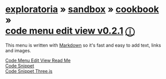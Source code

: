 [exploratoria]( http://exploratoria.github.io/ ) &raquo;  [sandbox]( http://exploratoria.github.io/sandbox/ ) &raquo;  [cookbook]( http://exploratoria.github.io/sandbox/cookbook/ ) &raquo;  
[code menu edit view v0.2.1]( code-menu-edit-view-v-0-2-1.html ) [&#x24D8;]( https://github.com/exploratoria/sandbox/tree/gh-pages/cookbook/code-menu-edit-view )
===
 
This menu is written with [Markdown]( https://en.wikipedia.org/wiki/Markdown ) so it's fast and easy to add text, links and images.

[Code Menu Edit View Read Me]( #../readme.md )  
[Code Snippet]( #../../../../cookbook/samples/code-snippet.html )  
[Code Snippet Three.js]( #../../../../cookbook/samples/code-snippet-threejs.html )  